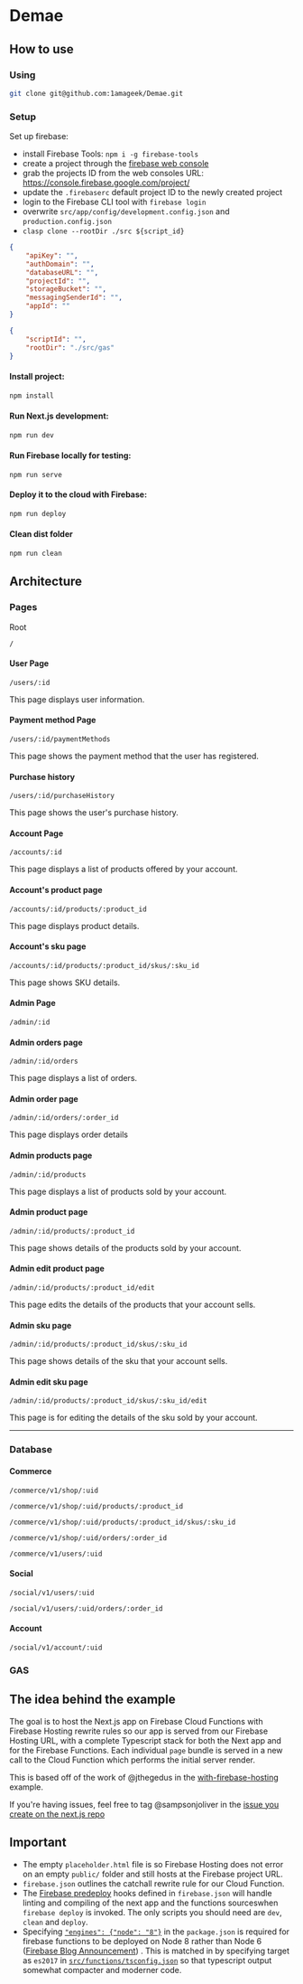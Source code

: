 # Demae

## How to use

### Using 

```bash
git clone git@github.com:1amageek/Demae.git
```


### Setup

Set up firebase:

- install Firebase Tools: `npm i -g firebase-tools`
- create a project through the [firebase web console](https://console.firebase.google.com/)
- grab the projects ID from the web consoles URL: https://console.firebase.google.com/project/<projectId>
- update the `.firebaserc` default project ID to the newly created project
- login to the Firebase CLI tool with `firebase login`
- overwrite `src/app/config/development.config.json` and `production.config.json`
- `clasp clone --rootDir ./src ${script_id}`
  
```JOSN:development.config.json
{
	"apiKey": "",
	"authDomain": "",
	"databaseURL": "",
	"projectId": "",
	"storageBucket": "",
	"messagingSenderId": "",
	"appId": ""
}
```

```JSON:.clasp.json
{
	"scriptId": "",
	"rootDir": "./src/gas"
}
```

#### Install project:

```bash
npm install
```

#### Run Next.js development:

```bash
npm run dev
```

#### Run Firebase locally for testing:

```
npm run serve
```

#### Deploy it to the cloud with Firebase:

```bash
npm run deploy
```

#### Clean dist folder

```bash
npm run clean
```

## Architecture

### Pages

Root
```
/
```

#### User Page
```
/users/:id
```
This page displays user information.

#### Payment method Page
```
/users/:id/paymentMethods
```
This page shows the payment method that the user has registered.

#### Purchase history
```
/users/:id/purchaseHistory
```
This page shows the user's purchase history.


#### Account Page
```
/accounts/:id
```
This page displays a list of products offered by your account.

#### Account's product page
```
/accounts/:id/products/:product_id
```
This page displays product details.

#### Account's sku page
```
/accounts/:id/products/:product_id/skus/:sku_id
```
This page shows SKU details.


#### Admin Page
```
/admin/:id
```


#### Admin orders page
```
/admin/:id/orders
```
This page displays a list of orders.


#### Admin order page
```
/admin/:id/orders/:order_id
```
This page displays order details


#### Admin products page
```
/admin/:id/products
```
This page displays a list of products sold by your account.

#### Admin product page
```
/admin/:id/products/:product_id
```
This page shows details of the products sold by your account.

#### Admin edit product page
```
/admin/:id/products/:product_id/edit
```
This page edits the details of the products that your account sells.

#### Admin sku page
```
/admin/:id/products/:product_id/skus/:sku_id
```
This page shows details of the sku that your account sells.

#### Admin edit sku page
```
/admin/:id/products/:product_id/skus/:sku_id/edit
```
This page is for editing the details of the sku sold by your account.



---

### Database

#### Commerce

```
/commerce/v1/shop/:uid
```

```
/commerce/v1/shop/:uid/products/:product_id
```

```
/commerce/v1/shop/:uid/products/:product_id/skus/:sku_id
```

```
/commerce/v1/shop/:uid/orders/:order_id
```

```
/commerce/v1/users/:uid
```

#### Social

```
/social/v1/users/:uid
```

```
/social/v1/users/:uid/orders/:order_id
```

#### Account

```
/social/v1/account/:uid
```


### GAS


## The idea behind the example

The goal is to host the Next.js app on Firebase Cloud Functions with Firebase Hosting rewrite rules so our app is served from our Firebase Hosting URL, with a complete Typescript stack for both the Next app and for the Firebase Functions. Each individual `page` bundle is served in a new call to the Cloud Function which performs the initial server render.

This is based off of the work of @jthegedus in the [with-firebase-hosting](https://github.com/zeit/next.js/tree/canary/examples/with-firebase-hosting) example.

If you're having issues, feel free to tag @sampsonjoliver in the [issue you create on the next.js repo](https://github.com/zeit/next.js/issues/new)

## Important

- The empty `placeholder.html` file is so Firebase Hosting does not error on an empty `public/` folder and still hosts at the Firebase project URL.
- `firebase.json` outlines the catchall rewrite rule for our Cloud Function.
- The [Firebase predeploy](https://firebase.google.com/docs/cli/#predeploy_and_postdeploy_hooks) hooks defined in `firebase.json` will handle linting and compiling of the next app and the functions sourceswhen `firebase deploy` is invoked. The only scripts you should need are `dev`, `clean` and `deploy`.
- Specifying [`"engines": {"node": "8"}`](package.json#L5-L7) in the `package.json` is required for firebase functions
  to be deployed on Node 8 rather than Node 6
  ([Firebase Blog Announcement](https://firebase.googleblog.com/2018/08/cloud-functions-for-firebase-config-node-8-timeout-memory-region.html))
  . This is matched in by specifying target as `es2017` in [`src/functions/tsconfig.json`](src/functions/tsconfig) so that typescript output somewhat compacter and moderner code.
